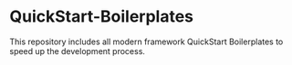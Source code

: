 # QuickStart-Boilerplates
This repository includes all modern framework QuickStart Boilerplates to speed up the development process.
